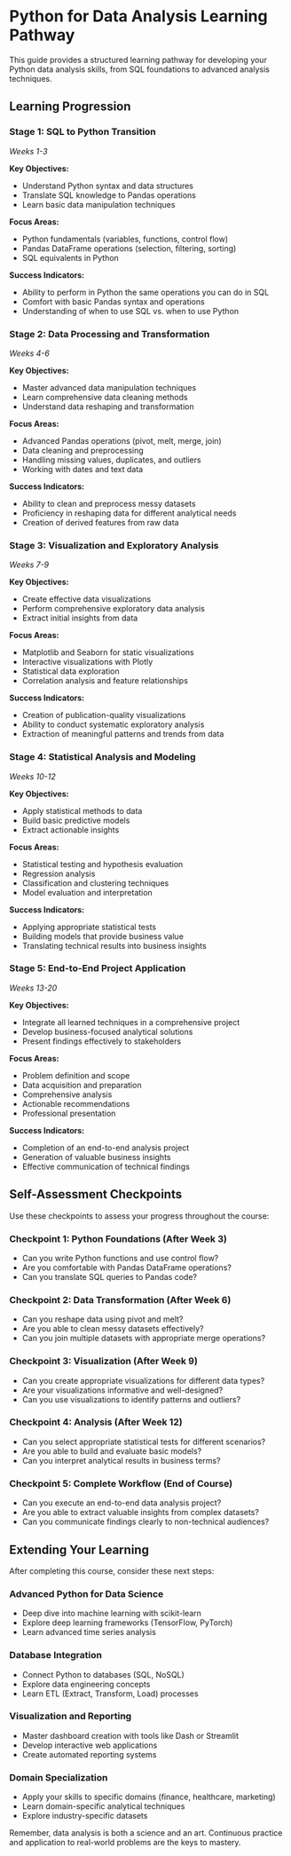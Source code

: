# Python for Data Analysis Learning Pathway

This guide provides a structured learning pathway for developing your Python data analysis skills, from SQL foundations to advanced analysis techniques.

## Learning Progression

### Stage 1: SQL to Python Transition
*Weeks 1-3*

**Key Objectives:**
- Understand Python syntax and data structures
- Translate SQL knowledge to Pandas operations
- Learn basic data manipulation techniques

**Focus Areas:**
- Python fundamentals (variables, functions, control flow)
- Pandas DataFrame operations (selection, filtering, sorting)
- SQL equivalents in Python

**Success Indicators:**
- Ability to perform in Python the same operations you can do in SQL
- Comfort with basic Pandas syntax and operations
- Understanding of when to use SQL vs. when to use Python

### Stage 2: Data Processing and Transformation
*Weeks 4-6*

**Key Objectives:**
- Master advanced data manipulation techniques
- Learn comprehensive data cleaning methods
- Understand data reshaping and transformation

**Focus Areas:**
- Advanced Pandas operations (pivot, melt, merge, join)
- Data cleaning and preprocessing
- Handling missing values, duplicates, and outliers
- Working with dates and text data

**Success Indicators:**
- Ability to clean and preprocess messy datasets
- Proficiency in reshaping data for different analytical needs
- Creation of derived features from raw data

### Stage 3: Visualization and Exploratory Analysis
*Weeks 7-9*

**Key Objectives:**
- Create effective data visualizations
- Perform comprehensive exploratory data analysis
- Extract initial insights from data

**Focus Areas:**
- Matplotlib and Seaborn for static visualizations
- Interactive visualizations with Plotly
- Statistical data exploration
- Correlation analysis and feature relationships

**Success Indicators:**
- Creation of publication-quality visualizations
- Ability to conduct systematic exploratory analysis
- Extraction of meaningful patterns and trends from data

### Stage 4: Statistical Analysis and Modeling
*Weeks 10-12*

**Key Objectives:**
- Apply statistical methods to data
- Build basic predictive models
- Extract actionable insights

**Focus Areas:**
- Statistical testing and hypothesis evaluation
- Regression analysis
- Classification and clustering techniques
- Model evaluation and interpretation

**Success Indicators:**
- Applying appropriate statistical tests
- Building models that provide business value
- Translating technical results into business insights

### Stage 5: End-to-End Project Application
*Weeks 13-20*

**Key Objectives:**
- Integrate all learned techniques in a comprehensive project
- Develop business-focused analytical solutions
- Present findings effectively to stakeholders

**Focus Areas:**
- Problem definition and scope
- Data acquisition and preparation
- Comprehensive analysis
- Actionable recommendations
- Professional presentation

**Success Indicators:**
- Completion of an end-to-end analysis project
- Generation of valuable business insights
- Effective communication of technical findings

## Self-Assessment Checkpoints

Use these checkpoints to assess your progress throughout the course:

### Checkpoint 1: Python Foundations (After Week 3)
- Can you write Python functions and use control flow?
- Are you comfortable with Pandas DataFrame operations?
- Can you translate SQL queries to Pandas code?

### Checkpoint 2: Data Transformation (After Week 6)
- Can you reshape data using pivot and melt?
- Are you able to clean messy datasets effectively?
- Can you join multiple datasets with appropriate merge operations?

### Checkpoint 3: Visualization (After Week 9)
- Can you create appropriate visualizations for different data types?
- Are your visualizations informative and well-designed?
- Can you use visualizations to identify patterns and outliers?

### Checkpoint 4: Analysis (After Week 12)
- Can you select appropriate statistical tests for different scenarios?
- Are you able to build and evaluate basic models?
- Can you interpret analytical results in business terms?

### Checkpoint 5: Complete Workflow (End of Course)
- Can you execute an end-to-end data analysis project?
- Are you able to extract valuable insights from complex datasets?
- Can you communicate findings clearly to non-technical audiences?

## Extending Your Learning

After completing this course, consider these next steps:

### Advanced Python for Data Science
- Deep dive into machine learning with scikit-learn
- Explore deep learning frameworks (TensorFlow, PyTorch)
- Learn advanced time series analysis

### Database Integration
- Connect Python to databases (SQL, NoSQL)
- Explore data engineering concepts
- Learn ETL (Extract, Transform, Load) processes

### Visualization and Reporting
- Master dashboard creation with tools like Dash or Streamlit
- Develop interactive web applications
- Create automated reporting systems

### Domain Specialization
- Apply your skills to specific domains (finance, healthcare, marketing)
- Learn domain-specific analytical techniques
- Explore industry-specific datasets

Remember, data analysis is both a science and an art. Continuous practice and application to real-world problems are the keys to mastery.
